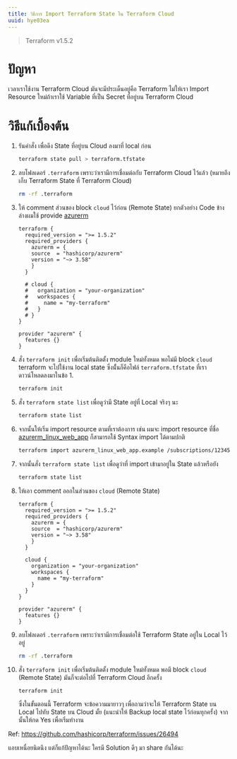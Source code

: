 ```yaml
---
title: วิธีการ Import Terraform State ใน Terraform Cloud
uuid: hye03ea
---
```


> Terraform v1.5.2

# ปัญหา 

เวลาเราใช้งาน Terraform Cloud มันจะมีประเด็นอยู่คือ Terraform ไม่ให้เรา Import Resource ใหม่ถ้าเราใช้ Variable ที่เป็น Secret ที่อยู่บน Terraform Cloud 

# วิธีแก้เบื้องต้น

1. รันคำสั่ง เพื่อดึง State ที่อยู่บน Cloud ลงมาที่ local ก่อน
   ```bash
   terraform state pull > terraform.tfstate
   ```
   
2. ลบโฟลเดอร์ `.terraform` เพราะว่าเรามีการเชื่อมต่อกับ Terraform Cloud ไว้แล้ว (หมายถึงเก็บ Terraform State ที่ Terraform Cloud)

    ```bash
    rm -rf .terraform
    ```
3. ให้ comment ส่วนของ block `cloud` ไว้ก่อน (Remote State) ยกตัวอย่าง Code ข้างล่างผมใช้ provide [azurerm](https://registry.terraform.io/providers/hashicorp/azurerm/latest/docs)
    ```hcl
    terraform {
      required_version = ">= 1.5.2"
      required_providers {
        azurerm = {
        source  = "hashicorp/azurerm"
        version = "~> 3.58"
        }
      }

      # cloud {
      #   organization = "your-organization"
      #   workspaces {
      #     name = "my-terraform"
      #   }
      # }
    }

    provider "azurerm" {
      features {}
    }
    ```
4. สั่ง `terraform init` เพื่อเริ่มต้นติดตั้ง module ใหม่ทั้งหมด พอไม่มี block `cloud` terraform จะไปใช้งาน local state ซึ่งนั้่นก็คือไฟล์ `terraform.tfstate` ที่เราดาวน์โหลดลงมาในข้อ 1.
    ```bash
    terraform init
    ```
5. สั่ง `terraform state list` เพื่อดูว่ามี State อยู่ที่ Local จริงๆ นะ

    ```bash
    terraform state list
    ```
   
6. จากนั้นให้เริ่ม import resource ตามที่เราต้องการ เช่น ผมจะ import resource ที่ชื่อ [azurerm_linux_web_app](https://registry.terraform.io/providers/hashicorp/azurerm/latest/docs/resources/linux_web_app#import) ก็สามารถใช้ Syntax import ได้ตามปกติ
    ```bash
    terraform import azurerm_linux_web_app.example /subscriptions/12345678-1234-9876-4563-123456789012/resourceGroups/resGroup1/providers/Microsoft.Web/sites/site1
    ```
7. จากนั้นสั่ง `terraform state list` เพื่อดูว่าที่ import เข้ามาอยู่ใน State แล้วหรือยัง

    ```bash
    terraform state list
    ```
8. ให้เอา comment ออกในส่วนของ `cloud` (Remote State)
    ```hcl
    terraform {
      required_version = ">= 1.5.2"
      required_providers {
        azurerm = {
        source  = "hashicorp/azurerm"
        version = "~> 3.58"
        }
      }

      cloud {
        organization = "your-organization"
        workspaces {
          name = "my-terraform"
        }
      }
    }

    provider "azurerm" {
      features {}
    }
    ```
9.  ลบโฟลเดอร์ `.terraform` เพราะว่าเรามีการเชื่อมต่อใช้ Terraform State อยู่ใน Local ไว้อยู่

    ```bash
    rm -rf .terraform
    ```
10. สั่ง `terraform init` เพื่อเริ่มต้นติดตั้ง module ใหม่ทั้งหมด พอมี block `cloud` (Remote State) มันก็จะต่อไปที่ Terraform Cloud อีกครั้ง
    ```bash
    terraform init
    ```

    ซึ่งในขั้นตอนนี้ Terraform จะข้อความมายาวๆ เพื่อถามว่าจะให้ Terraform State บน Local ไปทับ State บน Cloud มั้ย (แนะนำให้ Backup local state ไว้ก่อนทุกครั้ง) จากนั้นให้กด Yes เพื่อเริ่มทำงาน

Ref: https://github.com/hashicorp/terraform/issues/26494

แอบเหนื่อยนิดนึง แต่ก็แก้ปัญหาได้นะ ใครมี Solution ดีๆ มา share กันได้นะ
